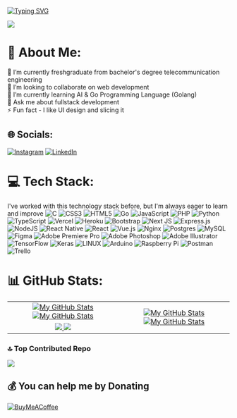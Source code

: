 [![Typing SVG](https://readme-typing-svg.herokuapp.com?font=Fira+Code&duration=3000&pause=1500&color=2FB201&width=500&lines=Hi+%F0%9F%91%8B+I'm+Moch.+Raditya+Aulya+Aramdhan)](https://git.io/typing-svg)

![](https://komarev.com/ghpvc/?username=Aramdhann&style=flat)
# 💫 About Me:                                                                                                                                                                                          
🔭 I’m currently freshgraduate from bachelor's degree telecommunication engineering<br>👯 I’m looking to collaborate on web development<br>🌱 I’m currently learning AI & Go Programming Language (Golang)<br>💬 Ask me about fullstack development<br>⚡ Fun fact - I like UI design and slicing it

## 🌐 Socials:
[![Instagram](https://img.shields.io/badge/Instagram-%23E4405F.svg?logo=Instagram&logoColor=white)](https://instagram.com/aramdhann) [![LinkedIn](https://img.shields.io/badge/LinkedIn-%230077B5.svg?logo=linkedin&logoColor=white)](https://linkedin.com/in/mochraditya) 

# 💻 Tech Stack:
I've worked with this technology stack before, but I'm always eager to learn and improve
![C](https://img.shields.io/badge/c-%2300599C.svg?style=for-the-badge&logo=c&logoColor=white) ![CSS3](https://img.shields.io/badge/css3-%231572B6.svg?style=for-the-badge&logo=css3&logoColor=white) ![HTML5](https://img.shields.io/badge/html5-%23E34F26.svg?style=for-the-badge&logo=html5&logoColor=white) ![Go](https://img.shields.io/badge/go-%2300ADD8.svg?style=for-the-badge&logo=go&logoColor=white) ![JavaScript](https://img.shields.io/badge/javascript-%23323330.svg?style=for-the-badge&logo=javascript&logoColor=%23F7DF1E) ![PHP](https://img.shields.io/badge/php-%23777BB4.svg?style=for-the-badge&logo=php&logoColor=white) ![Python](https://img.shields.io/badge/python-3670A0?style=for-the-badge&logo=python&logoColor=ffdd54) ![TypeScript](https://img.shields.io/badge/typescript-%23007ACC.svg?style=for-the-badge&logo=typescript&logoColor=white) ![Vercel](https://img.shields.io/badge/vercel-%23000000.svg?style=for-the-badge&logo=vercel&logoColor=white) ![Heroku](https://img.shields.io/badge/heroku-%23430098.svg?style=for-the-badge&logo=heroku&logoColor=white) ![Bootstrap](https://img.shields.io/badge/bootstrap-%23563D7C.svg?style=for-the-badge&logo=bootstrap&logoColor=white) ![Next JS](https://img.shields.io/badge/Next-black?style=for-the-badge&logo=next.js&logoColor=white) ![Express.js](https://img.shields.io/badge/express.js-%23404d59.svg?style=for-the-badge&logo=express&logoColor=%2361DAFB) ![NodeJS](https://img.shields.io/badge/node.js-6DA55F?style=for-the-badge&logo=node.js&logoColor=white) ![React Native](https://img.shields.io/badge/react_native-%2320232a.svg?style=for-the-badge&logo=react&logoColor=%2361DAFB) ![React](https://img.shields.io/badge/react-%2320232a.svg?style=for-the-badge&logo=react&logoColor=%2361DAFB) ![Vue.js](https://img.shields.io/badge/vuejs-%2335495e.svg?style=for-the-badge&logo=vuedotjs&logoColor=%234FC08D) ![Nginx](https://img.shields.io/badge/nginx-%23009639.svg?style=for-the-badge&logo=nginx&logoColor=white) ![Postgres](https://img.shields.io/badge/postgres-%23316192.svg?style=for-the-badge&logo=postgresql&logoColor=white) ![MySQL](https://img.shields.io/badge/mysql-%2300f.svg?style=for-the-badge&logo=mysql&logoColor=white) 	![Figma](https://img.shields.io/badge/figma-%23F24E1E.svg?style=for-the-badge&logo=figma&logoColor=white) ![Adobe Premiere Pro](https://img.shields.io/badge/Adobe%20Premiere%20Pro-9999FF.svg?style=for-the-badge&logo=Adobe%20Premiere%20Pro&logoColor=white) ![Adobe Photoshop](https://img.shields.io/badge/adobephotoshop-%2331A8FF.svg?style=for-the-badge&logo=adobephotoshop&logoColor=white) ![Adobe Illustrator](https://img.shields.io/badge/adobeillustrator-%23FF9A00.svg?style=for-the-badge&logo=adobeillustrator&logoColor=white) ![TensorFlow](https://img.shields.io/badge/TensorFlow-%23FF6F00.svg?style=for-the-badge&logo=TensorFlow&logoColor=white) ![Keras](https://img.shields.io/badge/Keras-%23D00000.svg?style=for-the-badge&logo=Keras&logoColor=white) ![LINUX](https://img.shields.io/badge/Linux-FCC624?style=for-the-badge&logo=linux&logoColor=black) ![Arduino](https://img.shields.io/badge/-Arduino-00979D?style=for-the-badge&logo=Arduino&logoColor=white) ![Raspberry Pi](https://img.shields.io/badge/-RaspberryPi-C51A4A?style=for-the-badge&logo=Raspberry-Pi) ![Postman](https://img.shields.io/badge/Postman-FF6C37?style=for-the-badge&logo=postman&logoColor=white) ![Trello](https://img.shields.io/badge/Trello-%23026AA7.svg?style=for-the-badge&logo=Trello&logoColor=white)

# 📊 GitHub Stats:
<table>
<tr>
<td align="center">
  <a href="https://github.com/Aramdhann#gh-light-mode-only">
    <img src="https://github-readme-stats.vercel.app/api?username=Aramdhann&show_icons=true&theme=default&include_all_commits=true#gh-light-mode-only" alt="My GitHub Stats"/>
  </a>

  <a href="https://github.com/Aramdhann#gh-dark-mode-only">
    <img src="https://github-readme-stats.vercel.app/api?username=Aramdhann&show_icons=true&theme=tokyonight&include_all_commits=true#gh-dark-mode-only" alt="My GitHub Stats"/>
  </a>
</td>

<td rowspan="2" align="center">
  <a href="https://github.com/Aramdhann#gh-light-mode-only">
    <img src="https://github-readme-stats.vercel.app/api/top-langs/?username=Aramdhann&theme=default&langs_count=8#gh-light-mode-only" alt="My GitHub Stats"/>
  </a>

  <a href="https://github.com/Aramdhann#gh-dark-mode-only">
    <img src="https://github-readme-stats.vercel.app/api/top-langs/?username=Aramdhann&theme=tokyonight&langs_count=8#gh-dark-mode-only" alt="My GitHub Stats"/>
  </a>
</td>
</tr>

<tr>
<td align="center">
  <a href="https://github.com/Aramdhann#gh-light-mode-only">
    <img src="https://github-readme-streak-stats.herokuapp.com/?user=Aramdhann&theme=default"/>
  </a>

  <a href="https://github.com/Aramdhann#gh-dark-mode-only">
    <img src="https://github-readme-streak-stats.herokuapp.com/?user=Aramdhann&theme=tokyonight"/>
  </a>
</td>
</tr>
</table>

### 🔝 Top Contributed Repo
![](https://github-contributor-stats.vercel.app/api?username=Aramdhann&limit=5&theme=chalk&combine_all_yearly_contributions=true)

## 💰 You can help me by Donating
[![BuyMeACoffee](https://img.shields.io/badge/Buy%20Me%20a%20Coffee-ffdd00?style=for-the-badge&logo=buy-me-a-coffee&logoColor=black)](https://bmc.link/radit) 

  
<!-- Proudly created with GPRM ( https://gprm.itsvg.in ) -->
